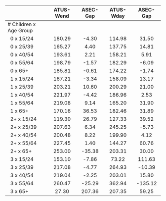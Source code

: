 
|                      |    ATUS-Wend |     ASEC-Gap |    ATUS-Wday |     ASEC-Gap |
| -------------------- | :----------: | :----------: | :----------: | :----------: |
| # Children x Age Group |              |              |              |              |
| &nbsp;&nbsp;0 x 15/24 |       180.29 |        -4.30 |       114.98 |        31.50 |
| &nbsp;&nbsp;0 x 25/39 |       165.27 |         4.40 |       137.75 |        14.81 |
| &nbsp;&nbsp;0 x 40/54 |       193.61 |         2.21 |       158.21 |         5.91 |
| &nbsp;&nbsp;0 x 55/64 |       198.79 |        -1.57 |       182.29 |        -6.09 |
| &nbsp;&nbsp;0 x 65+  |       185.81 |        -0.61 |       174.22 |        -1.74 |
| &nbsp;&nbsp;1 x 15/24 |       167.21 |        -3.34 |       158.09 |        13.17 |
| &nbsp;&nbsp;1 x 25/39 |       203.21 |        10.60 |       200.29 |        21.00 |
| &nbsp;&nbsp;1 x 40/54 |       221.97 |        -4.42 |       186.96 |         2.53 |
| &nbsp;&nbsp;1 x 55/64 |       219.08 |         9.14 |       165.20 |        31.90 |
| &nbsp;&nbsp;1 x 65+  |       170.16 |        36.53 |       182.46 |        31.89 |
| &nbsp;&nbsp;2+ x 15/24 |       119.30 |        26.79 |       127.33 |        39.52 |
| &nbsp;&nbsp;2+ x 25/39 |       207.63 |         6.34 |       245.25 |        -5.73 |
| &nbsp;&nbsp;2+ x 40/54 |       200.48 |         8.22 |       199.90 |         4.12 |
| &nbsp;&nbsp;2+ x 55/64 |       227.45 |         1.40 |       144.27 |        60.76 |
| &nbsp;&nbsp;2+ x 65+ |       253.00 |       -35.38 |       203.31 |        30.00 |
| &nbsp;&nbsp;3 x 15/24 |       153.10 |        -7.86 |        73.22 |       111.63 |
| &nbsp;&nbsp;3 x 25/39 |       217.08 |        -4.77 |       264.93 |       -10.39 |
| &nbsp;&nbsp;3 x 40/54 |       219.04 |        -2.25 |       203.01 |        15.80 |
| &nbsp;&nbsp;3 x 55/64 |       260.47 |       -25.29 |       362.94 |      -135.12 |
| &nbsp;&nbsp;3 x 65+  |        27.30 |       207.36 |       207.35 |        59.25 |

